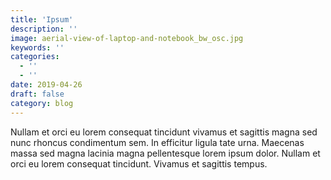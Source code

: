 ```yaml
---
title: 'Ipsum'
description: ''
image: aerial-view-of-laptop-and-notebook_bw_osc.jpg
keywords: ''
categories:
  - ''
  - ''
date: 2019-04-26
draft: false
category: blog
---
```


Nullam et orci eu lorem consequat tincidunt vivamus et sagittis magna sed nunc rhoncus condimentum sem. In efficitur ligula tate urna. Maecenas massa sed magna lacinia magna pellentesque lorem ipsum dolor. Nullam et orci eu lorem consequat tincidunt. Vivamus et sagittis tempus.
